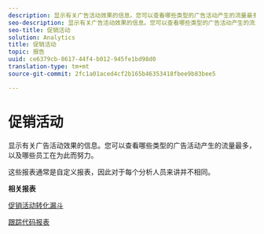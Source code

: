 ```yaml
---
description: 显示有关广告活动效果的信息。您可以查看哪些类型的广告活动产生的流量最多，以及哪些员工在为此而努力。
seo-description: 显示有关广告活动效果的信息。您可以查看哪些类型的广告活动产生的流量最多，以及哪些员工在为此而努力。
seo-title: 促销活动
solution: Analytics
title: 促销活动
topic: 报告
uuid: ce6379cb-8617-44f4-b012-945fe1bd98d0
translation-type: tm+mt
source-git-commit: 2fc1a01aced4cf2b165b46353418fbee9b83bee5

---
```



# 促销活动

显示有关广告活动效果的信息。您可以查看哪些类型的广告活动产生的流量最多，以及哪些员工在为此而努力。

这些报表通常是自定义报表，因此对于每个分析人员来讲并不相同。

**相关报表**

[促销活动转化漏斗](/help/components/c-variables/dimensionslist/reports-campaign-conversion-funnel.md)

[跟踪代码报表](/help/components/c-variables/dimensionslist/reports-tracking-codes.md)
